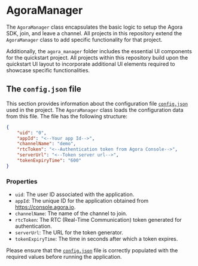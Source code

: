 # AgoraManager

The `AgoraManager` class encapsulates the basic logic to setup the Agora SDK, join, and leave a channel. All projects in this repository extend the `AgoraManager` class to add specific functionality for that project.

Additionally, the `agora_manager` folder includes the essential UI components for the quickstart project. All projects within this repository build upon the quickstart UI layout to incorporate additional UI elements required to showcase specific functionalities.

## The `config.json` file

This section provides information about the configuration file [`config.json`](./src/main/res/raw/config.json) used in the project. The `AgoraManager` class loads the configuration data from this file. The file has the following structure:

```json
{
    "uid": "0",
    "appId": "<--Your app Id-->",
    "channelName": "demo",
    "rtcToken": "<--Authentication token from Agora Console-->",
    "serverUrl": "<--Token server url-->",
    "tokenExpiryTime": "600"
}
```

### Properties

- `uid`: The user ID associated with the application.
- `appId`: The unique ID for the application obtained from https://console.agora.io.
- `channelName`: The name of the channel to join.
- `rtcToken`: The RTC (Real-Time Communication) token generated for authentication.
- `serverUrl`: The URL for the token generator.
- `tokenExpiryTime`: The time in seconds after which a token expires.


Please ensure that the [`config.json`](./src/main/res/raw/config.json) file is correctly populated with the required values before running the application.